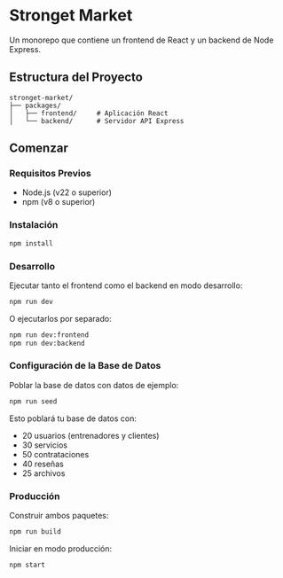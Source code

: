 # Stronget Market

Un monorepo que contiene un frontend de React y un backend de Node Express.

## Estructura del Proyecto

```
stronget-market/
├── packages/
│   ├── frontend/     # Aplicación React
│   └── backend/      # Servidor API Express
```

## Comenzar

### Requisitos Previos

-   Node.js (v22 o superior)
-   npm (v8 o superior)

### Instalación

```bash
npm install
```

### Desarrollo

Ejecutar tanto el frontend como el backend en modo desarrollo:

```bash
npm run dev
```

O ejecutarlos por separado:

```bash
npm run dev:frontend
npm run dev:backend
```

### Configuración de la Base de Datos

Poblar la base de datos con datos de ejemplo:

```bash
npm run seed
```

Esto poblará tu base de datos con:

-   20 usuarios (entrenadores y clientes)
-   30 servicios
-   50 contrataciones
-   40 reseñas
-   25 archivos

### Producción

Construir ambos paquetes:

```bash
npm run build
```

Iniciar en modo producción:

```bash
npm start
```
